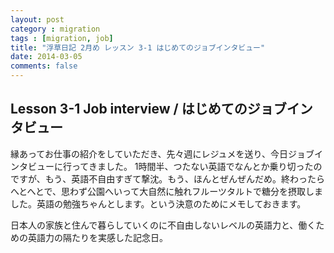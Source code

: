 ```yaml
---
layout: post
category : migration
tags : [migration, job]
title: "浮草日記 2月め レッスン 3-1 はじめてのジョブインタビュー"
date: 2014-03-05
comments: false
---
```


## Lesson 3-1 Job interview / はじめてのジョブインタビュー

縁あってお仕事の紹介をしていただき、先々週にレジュメを送り、今日ジョブインタビューに行ってきました。 1時間半、つたない英語でなんとか乗り切ったのですが、もう、英語不自由すぎて撃沈。もう、ほんとぜんぜんだめ。終わったらへとへとで、思わず公園へいって大自然に触れフルーツタルトで糖分を摂取しました。英語の勉強ちゃんとします。という決意のためにメモしておきます。

日本人の家族と住んで暮らしていくのに不自由しないレベルの英語力と、働くための英語力の隔たりを実感した記念日。